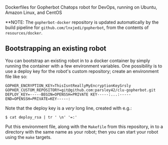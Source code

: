 Dockerfiles for Gopherbot Chatops robot for DevOps, running on Ubuntu, Amazon Linux, and CentOS

**NOTE: The `gopherbot-docker` repository is updated automatically by the build pipeline for `github.com/lnxjedi/gopherbot`, from the contents of `resources/docker`.

## Bootstrapping an existing robot

You can bootstrap an existing robot in to a docker container by simply running the container with a few environment variables. One possibility is to use a deploy key for the robot's custom repository; create an environment file like so:
```shell
GOPHER_ENCRYPTION_KEY=ThisIsntReallyMyEncryptionKeySrsly
GOPHER_CUSTOM_REPOSITORY=git@github.com:parsley42/clu-gopherbot.git
DEPLOY_KEY=-----BEGIN=OPENSSH=PRIVATE KEY-----:...:-----END=OPENSSH=PRIVATE=KEY-----:
```

Note that the deploy key is a _very_ long line, created with e.g.:
```shell
$ cat deploy_rsa | tr ' \n' '=:'
```

Put this environment file, along with the `Makefile` from this repository, in to a directory with the same name as your robot; then you can start your robot using the `make` targets.
